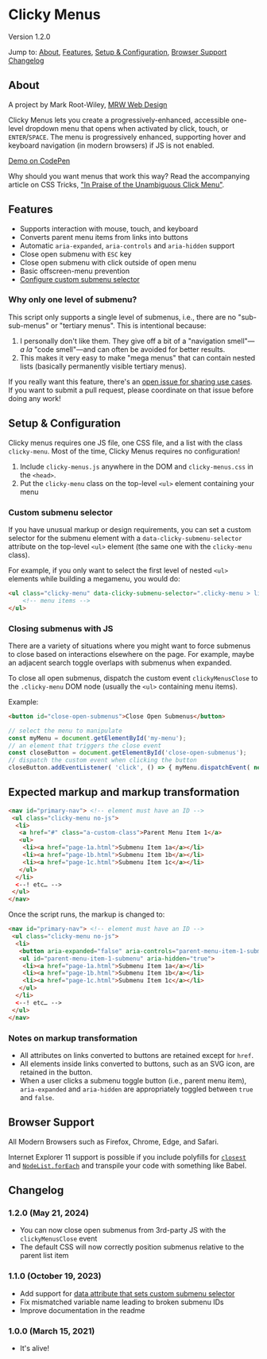 # Clicky Menus

Version 1.2.0

Jump to: [About](#about), [Features](#features), [Setup & Configuration](#setup--configuration), [Browser Support](#browser-support) [Changelog](#changelog)

## About

A project by Mark Root-Wiley, [MRW Web Design](https://MRWweb.com)

Clicky Menus lets you create a progressively-enhanced, accessible one-level dropdown menu that opens when activated by click, touch, or `ENTER`/`SPACE`. The menu is progressively enhanced, supporting hover and keyboard navigation (in modern browsers) if JS is not enabled.

[Demo on CodePen](https://codepen.io/mrwweb/pen/pXqKZO)

Why should you want menus that work this way? Read the accompanying article on CSS Tricks, ["In Praise of the Unambiguous Click Menu"](https://css-tricks.com/in-praise-of-the-unambiguous-click-menu/).

## Features

- Supports interaction with mouse, touch, and keyboard
- Converts parent menu items from links into buttons
- Automatic `aria-expanded`, `aria-controls` and `aria-hidden` support
- Close open submenu with `ESC` key
- Close open submenu with click outside of open menu
- Basic offscreen-menu prevention
- [Configure custom submenu selector](#custom-submenu-selector)

### Why only one level of submenu?

This script only supports a single level of submenus, i.e., there are no "sub-sub-menus" or "tertiary menus". This is intentional because:

1. I personally don't like them. They give off a bit of a "navigation smell"—_a la_ "code smell"—and can often be avoided for better results.
2. This makes it very easy to make "mega menus" that can contain nested lists (basically permanently visible tertiary menus).

If you really want this feature, there's an [open issue for sharing use cases](https://github.com/mrwweb/clicky-menus/issues/8). If you want to submit a pull request, please coordinate on that issue before doing any work!

## Setup & Configuration

Clicky menus requires one JS file, one CSS file, and a list with the class `clicky-menu`. Most of the time, Clicky Menus requires no configuration!

1. Include `clicky-menus.js` anywhere in the DOM and `clicky-menus.css` in the `<head>`.
2. Put the `clicky-menu` class on the top-level `<ul>` element containing your menu

### Custom submenu selector

If you have unusual markup or design requirements, you can set a custom selector for the submenu element with a `data-clicky-submenu-selector` attribute on the top-level `<ul>` element (the same one with the `clicky-menu` class).

For example, if you only want to select the first level of nested `<ul>` elements while building a megamenu, you would do:

```html
<ul class="clicky-menu" data-clicky-submenu-selector=".clicky-menu > li > ul">
    <!-- menu items -->
</ul>
```

### Closing submenus with JS

There are a variety of situations where you might want to force submenus to close based on interactions elsewhere on the page. For example, maybe an adjacent search toggle overlaps with submenus when expanded.

To close all open submenus, dispatch the custom event `clickyMenusClose` to the `.clicky-menu` DOM node (usually the `<ul>` containing menu items).

Example:

```html
<button id="close-open-submenus">Close Open Submenus</button>
```

```js
// select the menu to manipulate
const myMenu = document.getElementById('my-menu');
// an element that triggers the close event
const closeButton = document.getElementById('close-open-submenus');
// dispatch the custom event when clicking the button
closeButton.addEventListener( 'click', () => { myMenu.dispatchEvent( new Event( 'clickyMenusClose' ) } );
```

## Expected markup and markup transformation

```html
<nav id="primary-nav"> <!-- element must have an ID -->
 <ul class="clicky-menu no-js">
  <li>
   <a href="#" class="a-custom-class">Parent Menu Item 1</a>
   <ul>
    <li><a href="page-1a.html">Submenu Item 1a</a></li>
    <li><a href="page-1b.html">Submenu Item 1b</a></li>
    <li><a href="page-1c.html">Submenu Item 1c</a></li>
   </ul>
  </li>
  <--! etc… -->
 </ul>
</nav>
```

Once the script runs, the markup is changed to:

```html
<nav id="primary-nav"> <!-- element must have an ID -->
 <ul class="clicky-menu no-js">
  <li>
   <button aria-expanded="false" aria-controls="parent-menu-item-1-submenu" class="a-custom-class">Parent Menu Item 1</button>
   <ul id="parent-menu-item-1-submenu" aria-hidden="true">
    <li><a href="page-1a.html">Submenu Item 1a</a></li>
    <li><a href="page-1b.html">Submenu Item 1b</a></li>
    <li><a href="page-1c.html">Submenu Item 1c</a></li>
   </ul>
  </li>
  <--! etc… -->
 </ul>
</nav>
```

### Notes on markup transformation

- All attributes on links converted to buttons are retained except for `href`.
- All elements inside links converted to buttons, such as an SVG icon, are retained in the button.
- When a user clicks a submenu toggle button (i.e., parent menu item), `aria-expanded` and `aria-hidden` are appropriately toggled between `true` and `false`.

## Browser Support

All Modern Browsers such as Firefox, Chrome, Edge, and Safari.

Internet Explorer 11 support is possible if you include polyfills for [`closest`](https://developer.mozilla.org/en-US/docs/Web/API/Element/closest#polyfill) and [`NodeList.forEach`](https://developer.mozilla.org/en-US/docs/Web/API/NodeList/forEach#Polyfill) and transpile your code with something like Babel.

## Changelog

### 1.2.0 (May 21, 2024)

- You can now close open submenus from 3rd-party JS with the `clickyMenusClose` event
- The default CSS will now correctly position submenus relative to the parent list item

### 1.1.0 (October 19, 2023)

- Add support for [data attribute that sets custom submenu selector](#custom-submenu-selector)
- Fix mismatched variable name leading to broken submenu IDs
- Improve documentation in the readme

### 1.0.0 (March 15, 2021)

- It's alive!
